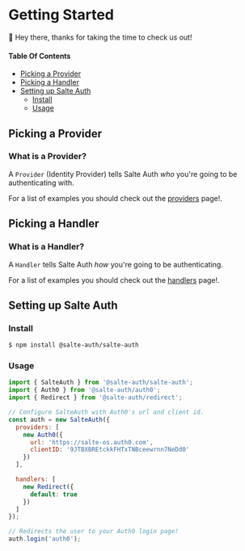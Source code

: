# Getting Started

👋 Hey there, thanks for taking the time to check us out!

#### Table Of Contents

- [Picking a Provider](#picking-a-provider)
- [Picking a Handler](#picking-a-handler)
- [Setting up Salte Auth](#setting-up-salte-auth)
  - [Install](#install)
  - [Usage](#usage)

## Picking a Provider

### What is a Provider?

A `Provider` (Identity Provider) tells Salte Auth _who_ you're going to be authenticating with.

For a list of examples you should check out the [providers](usage/providers.md) page!.

## Picking a Handler

### What is a Handler?

A `Handler` tells Salte Auth _how_ you're going to be authenticating.

For a list of examples you should check out the [handlers](usage/handlers.md) page!.

## Setting up Salte Auth

### Install

```sh
$ npm install @salte-auth/salte-auth
```

### Usage

```js
import { SalteAuth } from '@salte-auth/salte-auth';
import { Auth0 } from '@salte-auth/auth0';
import { Redirect } from '@salte-auth/redirect';

// Configure SalteAuth with Auth0's url and client id.
const auth = new SalteAuth({
  providers: [
    new Auth0({
      url: 'https://salte-os.auth0.com',
      clientID: '9JTBXBREtckkFHTxTNBceewrnn7NeDd0'
    })
  ],

  handlers: [
    new Redirect({
      default: true
    })
  ]
});

// Redirects the user to your Auth0 login page!
auth.login('auth0');
```
